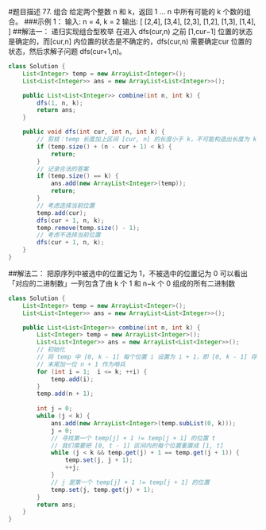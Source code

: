 #题目描述
77. 组合
给定两个整数 n 和 k，返回 1 ... n 中所有可能的 k 个数的组合。
###示例 1：
输入: n = 4, k = 2
输出:
[
  [2,4],
  [3,4],
  [2,3],
  [1,2],
  [1,3],
  [1,4],
]
##解法一：
递归实现组合型枚举
在进入 dfs(cur,n) 之前 [1,cur−1] 位置的状态是确定的，而[cur,n] 内位置的状态是不确定的，dfs(cur,n) 需要确定cur 位置的状态，然后求解子问题 dfs(cur+1,n)。
```java
class Solution {
    List<Integer> temp = new ArrayList<Integer>();
    List<List<Integer>> ans = new ArrayList<List<Integer>>();

    public List<List<Integer>> combine(int n, int k) {
        dfs(1, n, k);
        return ans;
    }

    public void dfs(int cur, int n, int k) {
        // 剪枝：temp 长度加上区间 [cur, n] 的长度小于 k，不可能构造出长度为 k 的 temp
        if (temp.size() + (n - cur + 1) < k) {
            return;
        }
        // 记录合法的答案
        if (temp.size() == k) {
            ans.add(new ArrayList<Integer>(temp));
            return;
        }
        // 考虑选择当前位置
        temp.add(cur);
        dfs(cur + 1, n, k);
        temp.remove(temp.size() - 1);
        // 考虑不选择当前位置
        dfs(cur + 1, n, k);
    }
}
```
##解法二：
把原序列中被选中的位置记为 1，不被选中的位置记为 0
可以看出「对应的二进制数」一列包含了由 k 个 1 和 n−k 个 0 组成的所有二进制数
```java
class Solution {
    List<Integer> temp = new ArrayList<Integer>();
    List<List<Integer>> ans = new ArrayList<List<Integer>>();

    public List<List<Integer>> combine(int n, int k) {
        List<Integer> temp = new ArrayList<Integer>();
        List<List<Integer>> ans = new ArrayList<List<Integer>>();
        // 初始化
        // 将 temp 中 [0, k - 1] 每个位置 i 设置为 i + 1，即 [0, k - 1] 存 [1, k]
        // 末尾加一位 n + 1 作为哨兵
        for (int i = 1;  i <= k; ++i) {
            temp.add(i);
        }
        temp.add(n + 1);
        
        int j = 0;
        while (j < k) {
            ans.add(new ArrayList<Integer>(temp.subList(0, k)));
            j = 0;
            // 寻找第一个 temp[j] + 1 != temp[j + 1] 的位置 t
            // 我们需要把 [0, t - 1] 区间内的每个位置重置成 [1, t]
            while (j < k && temp.get(j) + 1 == temp.get(j + 1)) {
                temp.set(j, j + 1);
                ++j;
            }
            // j 是第一个 temp[j] + 1 != temp[j + 1] 的位置
            temp.set(j, temp.get(j) + 1);
        }
        return ans;
    }
}
```